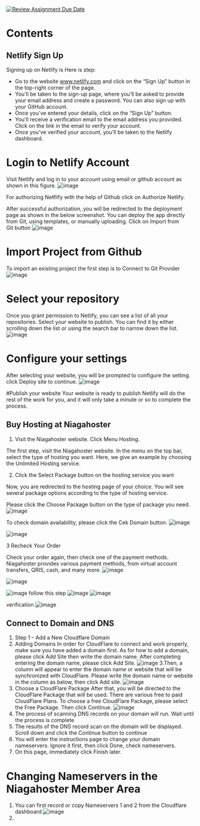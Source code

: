 [![Review Assignment Due Date](https://classroom.github.com/assets/deadline-readme-button-24ddc0f5d75046c5622901739e7c5dd533143b0c8e959d652212380cedb1ea36.svg)](https://classroom.github.com/a/isPhTOcA)
# Contents

## Netlify Sign Up
Signing up on Netlify is  Here is step:

  -   Go to the website www.netlify.com and click on the “Sign Up” button in the top-right corner of the page.
   -  You’ll be taken to the sign-up page, where you’ll be asked to provide your email address and create a password. You can also sign up with your GitHub account.
- Once you’ve entered your details, click on the “Sign Up” button.
- You’ll receive a verification email to the email address you provided. Click on the link in the email to verify your account.
- Once you’ve verified your account, you’ll be taken to the Netlify dashboard.

# Login to Netlify Account
Visit Netlify and log in to your account using  email or github account as shown in this figure.
![image](https://github.com/RevoU-FSSE-2/week-4-firdaussdf/assets/137057784/40349293-3977-48d7-a097-7d3d5cb90b3a)

For authorizing Netflify with the help of Github click on Authorize Netlify.

After successful authorization, you will be redirected to the deployment page as shown in the below screenshot. You can deploy the app directly from Git, using templates, or manually uploading. Click on Import from Git button
![image](https://github.com/RevoU-FSSE-2/week-4-firdaussdf/assets/137057784/d5554b2b-d095-451e-83a2-41b7465258a9)

# Import Project from Github
To import an existing project the first step is to Connect to Git Provider
![image](https://github.com/RevoU-FSSE-2/week-4-firdaussdf/assets/137057784/6483b7b8-8c2a-4ca3-b514-48658b4f52d8)

# Select your repository
Once you grant permission to Netlify, you can see a list of all your repositories. Select your website to publish. You can find it by either scrolling down the list or using the search bar to narrow down the list.
![image](https://github.com/RevoU-FSSE-2/week-4-firdaussdf/assets/137057784/75f200d8-c2fe-4a8f-81d4-d0372fd2b85f)

# Configure your settings
After selecting your website, you will be prompted to configure the setting. click Deploy site to continue.
![image](https://github.com/RevoU-FSSE-2/week-4-firdaussdf/assets/137057784/b6f97bc2-21a9-4d08-967b-534ee4239ada)

#Publish your website
Your website is ready to publish Netlify will do the rest of the work for you, and it will only take a minute or so to complete the process.

## Buy Hosting at Niagahoster


1. Visit the Niagahoster website. Click Menu Hosting.

The first step, visit the Niagahoster website. In the menu on the top bar, select the type of hosting you want. Here, we give an example by choosing the Unlimited Hosting service.

2. Click the Select Package button on the hosting service you want

Now, you are redirected to the hosting page of your choice. You will see several package options according to the type of hosting service.

Please click the Choose Package button on the type of package you need.
![image](https://github.com/RevoU-FSSE-2/week-4-firdaussdf/assets/137057784/ba94c5d5-de93-472a-a3f9-cc1a8168554a)

To check domain availability, please click the Cek Domain button.
![image](https://github.com/RevoU-FSSE-2/week-4-firdaussdf/assets/137057784/bacef8fc-a860-4772-bc2b-244880a8f026)

![image](https://github.com/RevoU-FSSE-2/week-4-firdaussdf/assets/137057784/46001c44-16af-4af6-a3fe-5cbaee39b44f)

3  Recheck Your Order

Check your order again, then check one of the payment methods. Niagahoster provides various payment methods, from virtual account transfers, QRIS, cash, and many more.
![image](https://github.com/RevoU-FSSE-2/week-4-firdaussdf/assets/137057784/8883e0a9-09bf-4a68-a0a5-3d801219fcea)

![image](https://github.com/RevoU-FSSE-2/week-4-firdaussdf/assets/137057784/3b96a641-b4df-42a9-99d0-f53039f94220)

![image](https://github.com/RevoU-FSSE-2/week-4-firdaussdf/assets/137057784/f04a5c7c-f9d1-4e09-bc12-248ccd86b62b)
follow this step 
![image](https://github.com/RevoU-FSSE-2/week-4-firdaussdf/assets/137057784/f15deafb-c11b-43c5-86bc-c5d32854c078)
![image](https://github.com/RevoU-FSSE-2/week-4-firdaussdf/assets/137057784/ccf6c215-5acb-4232-a0b7-8e40a8889d0b)


verification
![image](https://github.com/RevoU-FSSE-2/week-4-firdaussdf/assets/137057784/f6dc2874-2154-4686-b3c0-e05ee3b7a421)

## Connect to Domain and DNS
1. Step 1 – Add a New Cloudflare Domain
2. Adding Domains
In order for CloudFlare to connect and work properly, make sure you have added a domain first. As for how to add a domain, please click Add Site then write the domain name. After completing entering the domain name, please click Add Site.
![image](https://github.com/RevoU-FSSE-2/week-4-firdaussdf/assets/137057784/f48a19e3-d8b2-4226-96db-7b78b3952daa)
3.Then, a column will appear to enter the domain name or website that will be synchronized with CloudFlare. Please write the domain name or website in the column as below, then click Add site.
![image](https://github.com/RevoU-FSSE-2/week-4-firdaussdf/assets/137057784/e90b82d5-721b-43d5-93b8-4d0e6db583b9)
4. Choose a CloudFlare Package
After that, you will be directed to the CloudFlare Package that will be used. There are various free to paid CloudFlare Plans. To choose a free CloudFlare Package, please select the Free Package. Then click Continue.
![image](https://github.com/RevoU-FSSE-2/week-4-firdaussdf/assets/137057784/b56e69d1-ed47-45c1-97aa-0543cc8175b4)
5. The process of scanning DNS records on your domain will run. Wait until the process is complete
6. The results of the DNS record scan on the domain will be displayed. Scroll down and click the Continue button to continue
7. You will enter the instructions page to change your domain nameservers. Ignore it first, then click Done, check nameservers.
8. On this page, immediately click Finish later.

# Changing Nameservers in the Niagahoster Member Area
1. You can first record or copy Nameservers 1 and 2 from the Cloudflare dashboard
![image](https://github.com/RevoU-FSSE-2/week-4-firdaussdf/assets/137057784/2e7df7db-4b86-43d9-86b1-f572f64aa645)
2.






